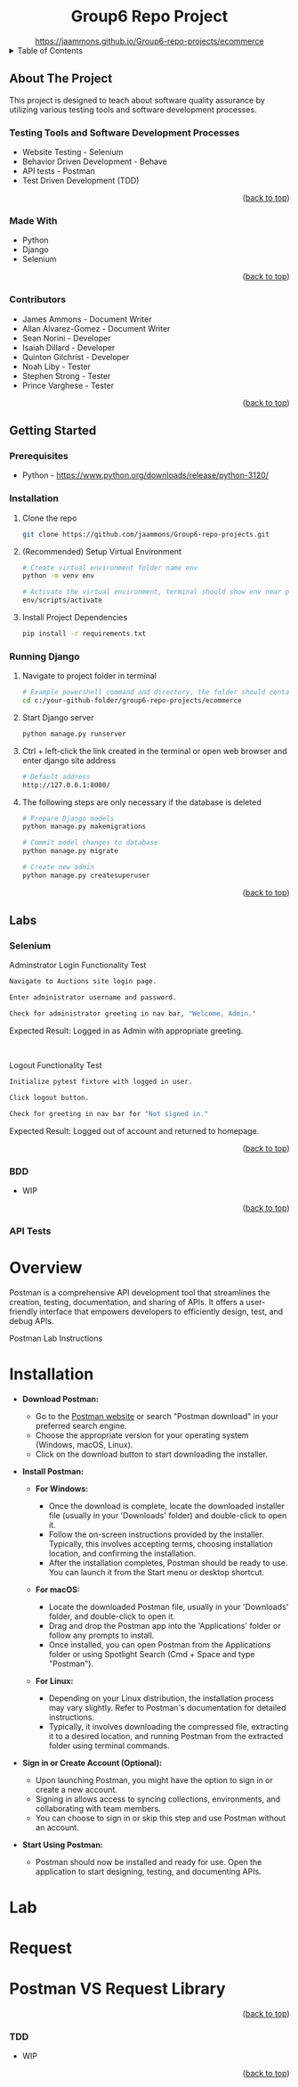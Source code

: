 <!-- PROJECT LOGO -->
<div align="center">
  <h1 align="center" id="top">Group6 Repo Project</h1>
  <a href="https://jaammons.github.io/Group6-repo-projects/ecommerce">https://jaammons.github.io/Group6-repo-projects/ecommerce</a>
</div>


<!-- TABLE OF CONTENTS -->
<details>
  <summary>Table of Contents</summary>
  <ol>
    <li>
      <a href="#about-the-project">About The Project</a>
      <ul>
        <li><a href="#testing-tools-and-software-development-processes">Testing Tools and Software Development Processes</a></li>
        <li><a href="#made-with">Made With</a></li>
        <li><a href="#contributers">Contributors</a></li>
      </ul>
    </li>
    <li>
      <a href="#getting-started">Getting Started</a>
      <ul>
        <li><a href="#prerequisites">Prerequisites</a></li>
        <li><a href="#installation">Installation</a></li>
        <li><a href="#running-django">Running Django</a></li>
      </ul>
    </li>
    <li>
      <a href="#labs">Labs</a>
      <ul>
        <li><a href="#selenium">Selenium</a></li>
        <li><a href="#bdd">BDD</a></li>
        <li><a href="#api-tests">API Tests</a></li>
        <li><a href="#tdd">Test Driven Development</a></li>
      </ul>
    </li>
  </ol>
</details>


<!-- ABOUT THE PROJECT -->
## About The Project

This project is designed to teach about software quality assurance by utilizing various testing tools and software development processes.

### Testing Tools and Software Development Processes
* Website Testing - Selenium
* Behavior Driven Development - Behave
* API tests - Postman
* Test Driven Development (TDD)


<p align="right">(<a href="#top">back to top</a>)</p>


### Made With
* Python
* Django
* Selenium


<p align="right">(<a href="#top">back to top</a>)</p>


### Contributors
* James Ammons - Document Writer
* Allan Alvarez-Gomez - Document Writer
* Sean Norini - Developer
* Isaiah Dillard - Developer
* Quinton Gilchrist - Developer
* Noah Liby - Tester
* Stephen Strong - Tester
* Prince Varghese - Tester


<p align="right">(<a href="#top">back to top</a>)</p>

<!-- GETTING STARTED -->
## Getting Started

### Prerequisites
* Python - https://www.python.org/downloads/release/python-3120/
 

### Installation
1. Clone the repo
   ```sh
   git clone https://github.com/jaammons/Group6-repo-projects.git
   ```
2. (Recommended) Setup Virtual Environment
   ```sh
   # Create virtual environment folder name env
   python -m venv env
   ```
   ```sh
   # Activate the virtual environment, terminal should show env near prompt. Type deactivate to exit virtual environment
   env/scripts/activate
   ```
3. Install Project Dependencies
   ```sh
   pip install -r requirements.txt
   ```

### Running Django
1. Navigate to project folder in terminal
   ```sh
   # Example powershell command and directory, the folder should contain manage.py
   cd c:/your-github-folder/group6-repo-projects/ecommerce
   ```
2. Start Django server
   ```sh
   python manage.py runserver
   ```
3. Ctrl + left-click the link created in the terminal or open web browser and enter django site address
   ```sh
   # Default address
   http://127.0.0.1:8000/
   ```
4. The following steps are only necessary if the database is deleted
   ```sh
   # Prepare Django models
   python manage.py makemigrations
   ```
   ```sh
   # Commit model changes to database
   python manage.py migrate
   ```
   ```sh
   # Create new admin
   python manage.py createsuperuser
   ```

<p align="right">(<a href="#readme-top">back to top</a>)</p>


## Labs

### Selenium

Adminstrator Login Functionality Test
```sh
Navigate to Auctions site login page.
```
```sh
Enter administrator username and password.
```
```sh
Check for administrator greeting in nav bar, "Welcome, Admin."
```

Expected Result: Logged in as Admin with appropriate greeting.

<br>

Logout Functionality Test
```sh
Initialize pytest fixture with logged in user.
```
```sh
Click logout button.
```
```sh
Check for greeting in nav bar for "Not signed in."
```

Expected Result: Logged out of account and returned to homepage.


<p align="right">(<a href="#top">back to top</a>)</p>


### BDD
* WIP


<p align="right">(<a href="#top">back to top</a>)</p>


### API Tests
# Overview

Postman is a comprehensive API development tool that streamlines the creation, testing, documentation, and sharing of APIs. It offers a user-friendly interface that empowers developers to efficiently design, test, and debug APIs.

Postman Lab Instructions

# Installation
- **Download Postman:**
  - Go to the [Postman website](https://www.postman.com/downloads/) or search "Postman download" in your preferred search engine.
  - Choose the appropriate version for your operating system (Windows, macOS, Linux).
  - Click on the download button to start downloading the installer.

- **Install Postman:**
  - **For Windows:**
    - Once the download is complete, locate the downloaded installer file (usually in your 'Downloads' folder) and double-click to open it.
    - Follow the on-screen instructions provided by the installer. Typically, this involves accepting terms, choosing installation location, and confirming the installation.
    - After the installation completes, Postman should be ready to use. You can launch it from the Start menu or desktop shortcut.

  - **For macOS:**
    - Locate the downloaded Postman file, usually in your 'Downloads' folder, and double-click to open it.
    - Drag and drop the Postman app into the 'Applications' folder or follow any prompts to install.
    - Once installed, you can open Postman from the Applications folder or using Spotlight Search (Cmd + Space and type "Postman").

  - **For Linux:**
    - Depending on your Linux distribution, the installation process may vary slightly. Refer to Postman's documentation for detailed instructions.
    - Typically, it involves downloading the compressed file, extracting it to a desired location, and running Postman from the extracted folder using terminal commands.

- **Sign in or Create Account (Optional):**
  - Upon launching Postman, you might have the option to sign in or create a new account.
  - Signing in allows access to syncing collections, environments, and collaborating with team members.
  - You can choose to sign in or skip this step and use Postman without an account.

- **Start Using Postman:**
  - Postman should now be installed and ready for use. Open the application to start designing, testing, and documenting APIs.


# Lab

# Request

# Postman VS Request Library


<p align="right">(<a href="#top">back to top</a>)</p>


### TDD
* WIP


<p align="right">(<a href="#top">back to top</a>)</p>


